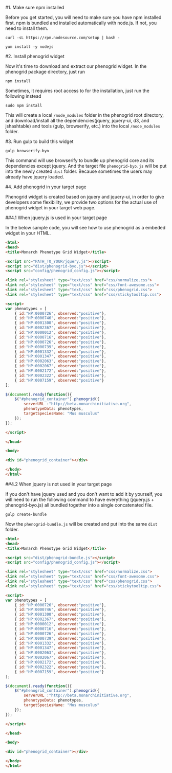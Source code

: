 #1. Make sure npm installed

Before you get started, you will need to make sure you have npm installed first. npm is bundled and installed automatically with node.js. If not, you need to install them.

```
curl -sL https://rpm.nodesource.com/setup | bash -

yum install -y nodejs
```

#2. Install phenogrid widget

Now it's time to download and extract our phenogrid widget. In the phenogrid package directory, just run

```
npm install
```

Sometimes, it requires root access to for the installation, just run the following instead

```
sudo npm install
```

This will create a local `/node_modules` folder in the phenogrid root directory, and download/install all the dependencies(jquery, jquery-ui, d3, and jshashtable) and tools (gulp, browserify, etc.) into the local `/node_modules` folder.

#3. Run gulp to build this widget

```
gulp browserify-byo
```

This command will use browserify to bundle up phenogrid core and its dependencies except jquery. And the target file `phenogrid-byo.js` will be put into the newly created `dist` folder. Because sometimes the users may already have jquery loaded.

#4. Add phenogrid in your target page

Phenogrid widget is created based on jquery and jquery-ui, in order to give developers some flexibility, we provide two options for the actual use of phenogrid widget in your target web page.

##4.1 When jquery.js is used in your target page

In the below sample code, you will see how to use phenogrid as a embeded widget in your HTML.

````html
<html>
<head>
<title>Monarch Phenotype Grid Widget</title>

<script src="PATH_TO_YOUR/jquery.js"></script>
<script src="dist/phenogrid-byo.js"></script>
<script src="config/phenogrid_config.js"></script>

<link rel="stylesheet" type="text/css" href="css/normalize.css">
<link rel="stylesheet" type="text/css" href="css/font-awesome.css">
<link rel="stylesheet" type="text/css" href="css/phenogrid.css">
<link rel="stylesheet" type="text/css" href="css/stickytooltip.css">

<script>
var phenotypes = [
	{ id:"HP:0000726", observed:"positive"},
	{ id:"HP:0000746", observed:"positive"},
	{ id:"HP:0001300", observed:"positive"},
	{ id:"HP:0002367", observed:"positive"},
	{ id:"HP:0000012", observed:"positive"},
	{ id:"HP:0000716", observed:"positive"},
	{ id:"HP:0000726", observed:"positive"},
	{ id:"HP:0000739", observed:"positive"},
	{ id:"HP:0001332", observed:"positive"},
	{ id:"HP:0001347", observed:"positive"},
	{ id:"HP:0002063", observed:"positive"},
	{ id:"HP:0002067", observed:"positive"},
	{ id:"HP:0002172", observed:"positive"},
	{ id:"HP:0002322", observed:"positive"},
	{ id:"HP:0007159", observed:"positive"}
];	

$(document).ready(function(){
	$("#phenogrid_container").phenogrid({
		serverURL :"http://beta.monarchinitiative.org", 
		phenotypeData: phenotypes,
		targetSpeciesName: "Mus musculus" 
	});
});

</script>

</head>

<body>

<div id="phenogrid_container"></div>

</body>
</html>
````

##4.2 When jquery is not used in your target page

If you don't have jquery used and you don't want to add it by yourself, you will need to run the following command to have everything (jquery.js + phenogrid-byo.js) all bundled together into a single concatenated file.

```
gulp create-bundle
```

Now the `phenogrid-bundle.js` will be created and put into the same `dist` folder.

````html
<html>
<head>
<title>Monarch Phenotype Grid Widget</title>

<script src="dist/phenogrid-bundle.js"></script>
<script src="config/phenogrid_config.js"></script>

<link rel="stylesheet" type="text/css" href="css/normalize.css">
<link rel="stylesheet" type="text/css" href="css/font-awesome.css">
<link rel="stylesheet" type="text/css" href="css/phenogrid.css">
<link rel="stylesheet" type="text/css" href="css/stickytooltip.css">

<script>
var phenotypes = [
	{ id:"HP:0000726", observed:"positive"},
	{ id:"HP:0000746", observed:"positive"},
	{ id:"HP:0001300", observed:"positive"},
	{ id:"HP:0002367", observed:"positive"},
	{ id:"HP:0000012", observed:"positive"},
	{ id:"HP:0000716", observed:"positive"},
	{ id:"HP:0000726", observed:"positive"},
	{ id:"HP:0000739", observed:"positive"},
	{ id:"HP:0001332", observed:"positive"},
	{ id:"HP:0001347", observed:"positive"},
	{ id:"HP:0002063", observed:"positive"},
	{ id:"HP:0002067", observed:"positive"},
	{ id:"HP:0002172", observed:"positive"},
	{ id:"HP:0002322", observed:"positive"},
	{ id:"HP:0007159", observed:"positive"}
];	

$(document).ready(function(){
	$("#phenogrid_container").phenogrid({
		serverURL :"http://beta.monarchinitiative.org", 
		phenotypeData: phenotypes,
		targetSpeciesName: "Mus musculus" 
	});
});

</script>

</head>

<body>

<div id="phenogrid_container"></div>

</body>
</html>
````

